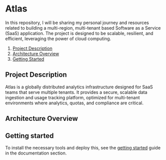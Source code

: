# Atlas

In this repository, I will be sharing my personal journey and resources related to building a multi-region, multi-tenant based Software as a Service (SaaS) application.
The project is designed to be scalable, resilient, and efficient, leveraging the power of cloud computing.

1. [Project Description](#project-description)
2. [Architecture Overview](#architecture-overview)
3. [Getting Started](#getting-started)

## Project Description

Atlas is a globally distributed analytics infrastructure designed for SaaS teams that serve multiple tenants.
It provides a secure, scalable data ingestion and usage tracking platform, 
optimized for multi-tenant environments where analytics, 
quotas, and compliance are critical.

## Architecture Overview


## Getting started

To install the necessary tools and deploy this, see the [getting started](./docs/getting-started.md) guide in the documentation section.
